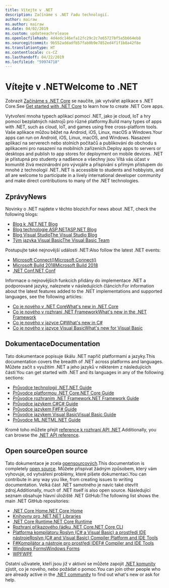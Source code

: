 ```yaml
---
title: Vítejte v .NET
description: Začínáme s .NET řadu technologií.
author: mairaw
ms.author: mairaw
ms.date: 04/02/2019
ms.custom: updateeachrelease
ms.openlocfilehash: 4d4edc146efa12fc29c2c7e65727bf5a5b664eb8
ms.sourcegitcommit: 9b552addadfb57fab0b9e7852ed4f1f1b8a42f8e
ms.translationtype: HT
ms.contentlocale: cs-CZ
ms.lasthandoff: 04/22/2019
ms.locfileid: "59974718"
---
```

# <a name="welcome-to-net"></a><span data-ttu-id="cd591-103">Vítejte v .NET</span><span class="sxs-lookup"><span data-stu-id="cd591-103">Welcome to .NET</span></span>

<span data-ttu-id="cd591-104">Zobrazit [Začínáme s .NET Core](core/get-started.md) se naučíte, jak vytvářet aplikace s .NET Core.</span><span class="sxs-lookup"><span data-stu-id="cd591-104">See [Get started with .NET Core](core/get-started.md) to learn how to create .NET Core apps.</span></span>

<span data-ttu-id="cd591-105">Vytvoření mnoha typech aplikací pomocí .NET, jako je cloud, IoT a hry pomocí bezplatných nástrojů pro různé platformy.</span><span class="sxs-lookup"><span data-stu-id="cd591-105">Build many types of apps with .NET, such as cloud, IoT, and games using free cross-platform tools.</span></span> <span data-ttu-id="cd591-106">Vaše aplikace můžou běžet na Android, iOS, Linux, macOS a Windows.</span><span class="sxs-lookup"><span data-stu-id="cd591-106">Your apps can run on Android, iOS, Linux, macOS, and Windows.</span></span> <span data-ttu-id="cd591-107">Nasazení aplikací na serverech nebo stolních počítačů a publikování do obchodu s aplikacemi pro nasazení na mobilních zařízeních.</span><span class="sxs-lookup"><span data-stu-id="cd591-107">Deploy apps to servers or desktops and publish to app stores for deployment on mobile devices.</span></span> <span data-ttu-id="cd591-108">.NET je přístupná pro studenty a nadšence a všechny jsou Vítá vás účast v komunitě živá mezinárodní pro vývojáře a přispívání s přímým přístupem do mnohé z technologií .NET.</span><span class="sxs-lookup"><span data-stu-id="cd591-108">.NET is accessible to students and hobbyists, and all are welcome to participate in a lively international developer community and make direct contributions to many of the .NET technologies.</span></span>

## <a name="news"></a><span data-ttu-id="cd591-109">Zprávy</span><span class="sxs-lookup"><span data-stu-id="cd591-109">News</span></span>

<span data-ttu-id="cd591-110">Novinky o .NET najdete v těchto blozích:</span><span class="sxs-lookup"><span data-stu-id="cd591-110">For news about .NET, check the following blogs:</span></span>

- [<span data-ttu-id="cd591-111">Blog k .NET</span><span class="sxs-lookup"><span data-stu-id="cd591-111">.NET Blog</span></span>](https://devblogs.microsoft.com/dotnet/)
- [<span data-ttu-id="cd591-112">Blog technologie ASP.NET</span><span class="sxs-lookup"><span data-stu-id="cd591-112">ASP.NET Blog</span></span>](https://devblogs.microsoft.com/aspnet/)
- [<span data-ttu-id="cd591-113">Blog Visual Studio</span><span class="sxs-lookup"><span data-stu-id="cd591-113">The Visual Studio Blog</span></span>](https://devblogs.microsoft.com/visualstudio/)
- [<span data-ttu-id="cd591-114">Tým jazyka Visual Basic</span><span class="sxs-lookup"><span data-stu-id="cd591-114">The Visual Basic Team</span></span>](https://devblogs.microsoft.com/vbteam/)

<span data-ttu-id="cd591-115">Postupujte také nejnovější události .NET:</span><span class="sxs-lookup"><span data-stu-id="cd591-115">Also follow the latest .NET events:</span></span>

- [<span data-ttu-id="cd591-116">Microsoft Connect()</span><span class="sxs-lookup"><span data-stu-id="cd591-116">Microsoft Connect()</span></span>](https://www.microsoft.com/connectevent)
- [<span data-ttu-id="cd591-117">Microsoft Build 2018</span><span class="sxs-lookup"><span data-stu-id="cd591-117">Microsoft Build 2018</span></span>](https://channel9.msdn.com/Events/Build/2018)
- [<span data-ttu-id="cd591-118">.NET Conf</span><span class="sxs-lookup"><span data-stu-id="cd591-118">.NET Conf</span></span>](https://www.dotnetconf.net/)

<span data-ttu-id="cd591-119">Informace o nejnovějších funkcích přidány do implementace .NET a podporované jazyky, naleznete v následujících článcích:</span><span class="sxs-lookup"><span data-stu-id="cd591-119">For information about the latest features added to the .NET implementations and supported languages, see the following articles:</span></span>

- [<span data-ttu-id="cd591-120">Co je nového v .NET Core</span><span class="sxs-lookup"><span data-stu-id="cd591-120">What's new in .NET Core</span></span>](core/whats-new/index.md)
- [<span data-ttu-id="cd591-121">Co je nového v rozhraní .NET Framework</span><span class="sxs-lookup"><span data-stu-id="cd591-121">What's new in the .NET Framework</span></span>](framework/whats-new/index.md)
- [<span data-ttu-id="cd591-122">Co je nového v jazyce C#</span><span class="sxs-lookup"><span data-stu-id="cd591-122">What's new in C#</span></span>](csharp/whats-new/index.md)
- [<span data-ttu-id="cd591-123">Co je nového v jazyce Visual Basic</span><span class="sxs-lookup"><span data-stu-id="cd591-123">What's new for Visual Basic</span></span>](visual-basic/getting-started/whats-new.md)

## <a name="documentation"></a><span data-ttu-id="cd591-124">Dokumentace</span><span class="sxs-lookup"><span data-stu-id="cd591-124">Documentation</span></span>

<span data-ttu-id="cd591-125">Tato dokumentace popisuje škálu .NET napříč platformami a jazyky.</span><span class="sxs-lookup"><span data-stu-id="cd591-125">This documentation covers the breadth of .NET across platforms and languages.</span></span> <span data-ttu-id="cd591-126">Můžete začít s využitím .NET a jeho jazyků v některém z následujících částí:</span><span class="sxs-lookup"><span data-stu-id="cd591-126">You can get started with .NET and its languages in any of the following sections:</span></span>

- [<span data-ttu-id="cd591-127">Průvodce technologií .NET</span><span class="sxs-lookup"><span data-stu-id="cd591-127">.NET Guide</span></span>](standard/index.md)
- [<span data-ttu-id="cd591-128">Průvodce platformou .NET Core</span><span class="sxs-lookup"><span data-stu-id="cd591-128">.NET Core Guide</span></span>](core/index.md)
- [<span data-ttu-id="cd591-129">Průvodce rozhraním .NET Framework</span><span class="sxs-lookup"><span data-stu-id="cd591-129">.NET Framework Guide</span></span>](framework/index.md)
- [<span data-ttu-id="cd591-130">Průvodce jazykem C#</span><span class="sxs-lookup"><span data-stu-id="cd591-130">C# Guide</span></span>](csharp/index.md)
- [<span data-ttu-id="cd591-131">Průvodce jazykem F#</span><span class="sxs-lookup"><span data-stu-id="cd591-131">F# Guide</span></span>](fsharp/index.md)
- [<span data-ttu-id="cd591-132">Průvodce jazykem Visual Basic</span><span class="sxs-lookup"><span data-stu-id="cd591-132">Visual Basic Guide</span></span>](visual-basic/index.md)
- [<span data-ttu-id="cd591-133">Průvodce ML.NET</span><span class="sxs-lookup"><span data-stu-id="cd591-133">ML.NET Guide</span></span>](machine-learning/index.yml)

<span data-ttu-id="cd591-134">Kromě toho můžete přejít [reference k rozhraní API .NET](/dotnet/api).</span><span class="sxs-lookup"><span data-stu-id="cd591-134">Additionally, you can browse the [.NET API reference](/dotnet/api).</span></span>

## <a name="open-source"></a><span data-ttu-id="cd591-135">Open source</span><span class="sxs-lookup"><span data-stu-id="cd591-135">Open source</span></span>

<span data-ttu-id="cd591-136">Tato dokumentace je zcela [opensourcových](https://github.com/dotnet/docs).</span><span class="sxs-lookup"><span data-stu-id="cd591-136">This documentation is completely [open source](https://github.com/dotnet/docs).</span></span> <span data-ttu-id="cd591-137">Můžete přispívat žádným způsobem, který vám vyhovuje, od vytváření problémy, které píšete dokumentaci.</span><span class="sxs-lookup"><span data-stu-id="cd591-137">You can contribute in any way you like, from creating issues to writing documentation.</span></span> <span data-ttu-id="cd591-138">Velká část .NET samotného je navíc také otevřít zdroj.</span><span class="sxs-lookup"><span data-stu-id="cd591-138">Additionally, much of .NET itself is also open source.</span></span> <span data-ttu-id="cd591-139">Následující seznam obsahuje hlavní úložiště .NET GitHub:</span><span class="sxs-lookup"><span data-stu-id="cd591-139">The following list shows the main .NET GitHub repositories:</span></span>

- [<span data-ttu-id="cd591-140">.NET Core Home</span><span class="sxs-lookup"><span data-stu-id="cd591-140">.NET Core Home</span></span>](https://github.com/dotnet/core)
- [<span data-ttu-id="cd591-141">Knihovny pro .NET</span><span class="sxs-lookup"><span data-stu-id="cd591-141">.NET Libraries</span></span>](https://github.com/dotnet/corefx)
- [<span data-ttu-id="cd591-142">.NET Core Runtime</span><span class="sxs-lookup"><span data-stu-id="cd591-142">.NET Core Runtime</span></span>](https://github.com/dotnet/coreclr)
- [<span data-ttu-id="cd591-143">Rozhraní příkazového řádku .NET Core</span><span class="sxs-lookup"><span data-stu-id="cd591-143">.NET Core CLI</span></span>](https://github.com/dotnet/cli)
- [<span data-ttu-id="cd591-144">Platforma kompilátoru Roslyn (C# a Visual Basic) a prostředí IDE nástroje</span><span class="sxs-lookup"><span data-stu-id="cd591-144">Roslyn (C# and Visual Basic) Compiler Platform and IDE Tools</span></span>](https://github.com/dotnet/roslyn)
- [<span data-ttu-id="cd591-145">F#Kompilátor a nástroje pro prostředí IDE</span><span class="sxs-lookup"><span data-stu-id="cd591-145">F# Compiler and IDE Tools</span></span>](https://github.com/microsoft/visualfsharp)
- [<span data-ttu-id="cd591-146">Windows Forms</span><span class="sxs-lookup"><span data-stu-id="cd591-146">Windows Forms</span></span>](https://github.com/dotnet/winforms)
- [<span data-ttu-id="cd591-147">WPF</span><span class="sxs-lookup"><span data-stu-id="cd591-147">WPF</span></span>](https://github.com/dotnet/wpf)

<span data-ttu-id="cd591-148">Ostatní uživatele, kteří jsou již v aktivní se můžete zapojit [.NET komunity](https://www.microsoft.com/net/community) zjistit, co je nového, nebo požádat o pomoc.</span><span class="sxs-lookup"><span data-stu-id="cd591-148">You can join other people who are already active in the [.NET community](https://www.microsoft.com/net/community) to find out what's new or ask for help.</span></span>